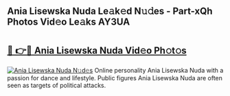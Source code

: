 ## Ania Lisewska Nuda Le𝚊k𝚎d N𝚞𝚍es - Part-xQh Photos Vid𝚎o Le𝚊ks AY3UA

# <h2><a href="http://fbfz54c.evod.top/?m=Ania+Lisewska+Nuda">🔗 👉🔴 Ania Lisewska Nuda Vid𝚎o Ph𝚘t𝚘s</a></h2>

[![Ania Lisewska Nuda N𝚞d𝚎s](https://i.imgur.com/8V9OHl7.gif)](http://fbfz54c.evod.top/?m=Ania+Lisewska+Nuda)
Online personality Ania Lisewska Nuda with a passion for dance and lifestyle. Public figures Ania Lisewska Nuda are often seen as targets of political attacks. 
